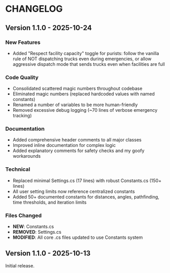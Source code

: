 # CHANGELOG

## Version 1.1.0 - 2025-10-24

### New Features
- Added "Respect facility capacity" toggle for purists: follow the vanilla rule of NOT dispatching trucks even during emergencies, or allow aggressive dispatch mode that sends trucks even when facilities are full

### Code Quality
- Consolidated scattered magic numbers throughout codebase
- Eliminated magic numbers (replaced hardcoded values with named constants)
- Renamed a number of variables to be more human-friendly
- Removed excessive debug logging (~70 lines of verbose emergency tracking)

### Documentation
- Added comprehensive header comments to all major classes
- Improved inline documentation for complex logic
- Added explanatory comments for safety checks and my goofy workarounds

### Technical
- Replaced minimal Settings.cs (17 lines) with robust Constants.cs (150+ lines)
- All user setting limits now reference centralized constants
- Added 50+ documented constants for distances, angles, pathfinding, time thresholds, and iteration limits

### Files Changed
- **NEW**: Constants.cs
- **REMOVED**: Settings.cs
- **MODIFIED**: All core .cs files updated to use Constants system


## Version 1.1.0 - 2025-10-13

Initial release.